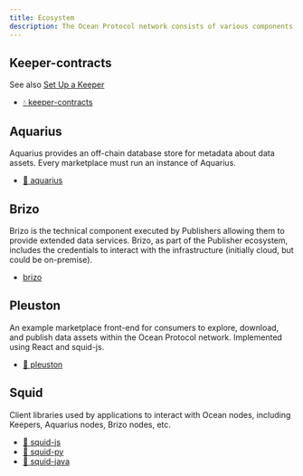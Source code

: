 ```yaml
---
title: Ecosystem
description: The Ocean Protocol network consists of various components. Learn about all of them here.
---
```


## Keeper-contracts

See also [Set Up a Keeper](/setup/keeper/)

-   [💧 keeper-contracts](https://github.com/oceanprotocol/keeper-contracts)

## Aquarius

Aquarius provides an off-chain database store for metadata about data assets. Every marketplace must run an instance of Aquarius.

-   [🐋 aquarius](https://github.com/oceanprotocol/aquarius)

## Brizo

Brizo is the technical component executed by Publishers allowing them to provide extended data services. Brizo, as part of the Publisher ecosystem, includes the credentials to interact with the infrastructure (initially cloud, but could be on-premise).

-   [brizo](https://github.com/oceanprotocol/brizo)

## Pleuston

An example marketplace front-end for consumers to explore, download, and publish data assets within the Ocean Protocol network. Implemented using React and squid-js.

-   [🦄 pleuston](https://github.com/oceanprotocol/pleuston)

## Squid

Client libraries used by applications to interact with Ocean nodes, including Keepers, Aquarius nodes, Brizo nodes, etc.

-   [🦑 squid-js](https://github.com/oceanprotocol/squid-js)
-   [🦑 squid-py](https://github.com/oceanprotocol/squid-py)
-   [🦑 squid-java](https://github.com/oceanprotocol/squid-java)
